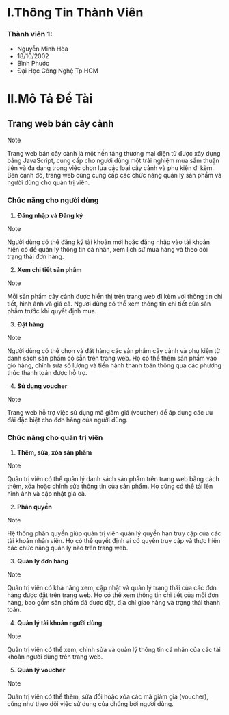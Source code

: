 # I.Thông Tin Thành Viên
### Thành viên 1:
* Nguyễn Minh Hòa
* 18/10/2002
* Bình Phước
* Đại Học Công Nghệ Tp.HCM
# II.Mô Tả Đề Tài
## Trang web bán cây cảnh
> [!NOTE]
> Trang web bán cây cảnh là một nền tảng thương mại điện tử được xây dựng bằng JavaScript, cung cấp cho người dùng một trải nghiệm mua sắm thuận tiện và đa dạng trong việc chọn lựa các loại cây cảnh và phụ kiện đi kèm. Bên cạnh đó, trang web cũng cung cấp các chức năng quản lý sản phẩm và người dùng cho quản trị viên.
### Chức năng cho người dùng
1. **Đăng nhập và Đăng ký**
> [!NOTE]
> Người dùng có thể đăng ký tài khoản mới hoặc đăng nhập vào tài khoản hiện có để quản lý thông tin cá nhân, xem lịch sử mua hàng và theo dõi trạng thái đơn hàng.
2. **Xem chi tiết sản phẩm**
> [!NOTE]
> Mỗi sản phẩm cây cảnh được hiển thị trên trang web đi kèm với thông tin chi tiết, hình ảnh và giá cả. Người dùng có thể xem thông tin chi tiết của sản phẩm trước khi quyết định mua.
3. **Đặt hàng**
> [!NOTE]
> Người dùng có thể chọn và đặt hàng các sản phẩm cây cảnh và phụ kiện từ danh sách sản phẩm có sẵn trên trang web. Họ có thể thêm sản phẩm vào giỏ hàng, chỉnh sửa số lượng và tiến hành thanh toán thông qua các phương thức thanh toán được hỗ trợ.
4. **Sử dụng voucher**
> [!NOTE]
> Trang web hỗ trợ việc sử dụng mã giảm giá (voucher) để áp dụng các ưu đãi đặc biệt cho đơn hàng của người dùng.
### Chức năng cho quản trị viên
1. **Thêm, sửa, xóa sản phẩm**
> [!NOTE]
> Quản trị viên có thể quản lý danh sách sản phẩm trên trang web bằng cách thêm, xóa hoặc chỉnh sửa thông tin của sản phẩm. Họ cũng có thể tải lên hình ảnh và cập nhật giá cả.
2. **Phân quyền**
> [!NOTE]
> Hệ thống phân quyền giúp quản trị viên quản lý quyền hạn truy cập của các tài khoản nhân viên. Họ có thể quyết định ai có quyền truy cập và thực hiện các chức năng quản lý nào trên trang web.
 3. **Quản lý đơn hàng**
> [!NOTE]
>  Quản trị viên có khả năng xem, cập nhật và quản lý trạng thái của các đơn hàng được đặt trên trang web. Họ có thể xem thông tin chi tiết của mỗi đơn hàng, bao gồm sản phẩm đã được đặt, địa chỉ giao hàng và trạng thái thanh toán.
4. **Quản lý tài khoản người dùng**
> [!NOTE]
> Quản trị viên có thể xem, chỉnh sửa và quản lý thông tin cá nhân của các tài khoản người dùng trên trang web.
 5. **Quản lý voucher**
> [!NOTE]
> Quản trị viên có thể thêm, sửa đổi hoặc xóa các mã giảm giá (voucher), cũng như theo dõi việc sử dụng của chúng bởi người dùng.
